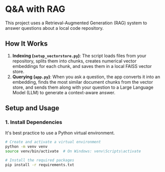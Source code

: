 # Q&A with RAG

This project uses a Retrieval-Augmented Generation (RAG) system to answer questions about a local code repository.

## How It Works



1.  **Indexing (`setup_vectorstore.py`)**: The script loads files from your repository, splits them into chunks, creates numerical vector embeddings for each chunk, and saves them in a local FAISS vector store.
2.  **Querying (`app.py`)**: When you ask a question, the app converts it into an embedding, finds the most similar document chunks from the vector store, and sends them along with your question to a Large Language Model (LLM) to generate a context-aware answer.

## Setup and Usage

### 1. Install Dependencies

It's best practice to use a Python virtual environment.

```bash
# Create and activate a virtual environment
python -m venv venv
source venv/bin/activate  # On Windows: venv\Scripts\activate

# Install the required packages
pip install -r requirements.txt


